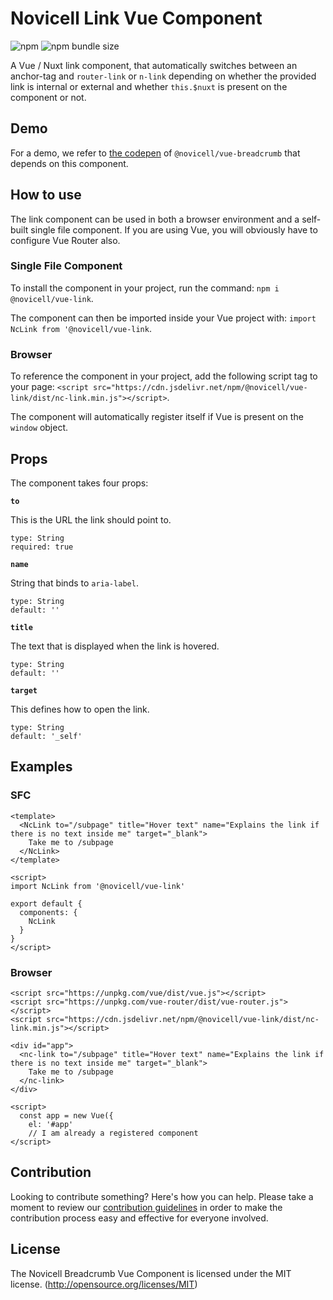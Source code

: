 # Novicell Link Vue Component

![npm](https://img.shields.io/npm/v/@novicell/vue-link) ![npm bundle size](https://img.shields.io/bundlephobia/min/@novicell/vue-link)

A Vue / Nuxt link component, that automatically switches between an anchor-tag and `router-link` or `n-link` depending on whether the provided link is internal or external and whether `this.$nuxt` is present on the component or not.

## Demo
For a demo, we refer to [the codepen](https://codepen.io/Novicell/pen/ExNPRoN "codepen.io") of `@novicell/vue-breadcrumb` that depends on this component.

## How to use
The link component can be used in both a browser environment and a self-built single file component. If you are using Vue, you will obviously have to configure Vue Router also.

### Single File Component
To install the component in your project, run the command:
`npm i @novicell/vue-link`.

The component can then be imported inside your Vue project with:
`import NcLink from '@novicell/vue-link`.

### Browser
To reference the component in your project, add the following script tag to your page:
`<script src="https://cdn.jsdelivr.net/npm/@novicell/vue-link/dist/nc-link.min.js"></script>`.

The component will automatically register itself if Vue is present on the `window` object.

## Props
The component takes four props:

**`to`**

This is the URL the link should point to.
```
type: String
required: true
```

**`name`**

String that binds to `aria-label`.
```
type: String
default: ''
```

**`title`**

The text that is displayed when the link is hovered.
```
type: String
default: ''
```

**`target`**

This defines how to open the link.
```
type: String
default: '_self'
```

## Examples
### SFC
```
<template>
  <NcLink to="/subpage" title="Hover text" name="Explains the link if there is no text inside me" target="_blank">
    Take me to /subpage
  </NcLink>
</template>

<script>
import NcLink from '@novicell/vue-link'

export default {
  components: {
    NcLink
  }
}
</script>
```

### Browser
```
<script src="https://unpkg.com/vue/dist/vue.js"></script>
<script src="https://unpkg.com/vue-router/dist/vue-router.js"></script>
<script src="https://cdn.jsdelivr.net/npm/@novicell/vue-link/dist/nc-link.min.js"></script>

<div id="app">
  <nc-link to="/subpage" title="Hover text" name="Explains the link if there is no text inside me" target="_blank">
    Take me to /subpage
  </nc-link>
</div>

<script>
  const app = new Vue({
    el: '#app'
    // I am already a registered component
</script>
```

## Contribution
Looking to contribute something? Here's how you can help. Please take a moment to review our [contribution guidelines](https://github.com/Novicell/novicell-frontend/wiki/Contribution-guidelines) in order to make the contribution process easy and effective for everyone involved.

## License
The Novicell Breadcrumb Vue Component is licensed under the MIT license. (http://opensource.org/licenses/MIT)




